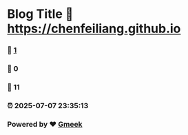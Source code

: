 # Blog Title :link: https://chenfeiliang.github.io 
### :page_facing_up: [1](https://chenfeiliang.github.io/tag.html) 
### :speech_balloon: 0 
### :hibiscus: 11 
### :alarm_clock: 2025-07-07 23:35:13 
### Powered by :heart: [Gmeek](https://github.com/Meekdai/Gmeek)
